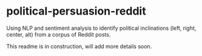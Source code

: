 # political-persuasion-reddit
Using NLP and sentiment analysis to identify political inclinations (left, right, center, alt) from a corpus of Reddit posts.

This readme is in construction, will add more details soon.
